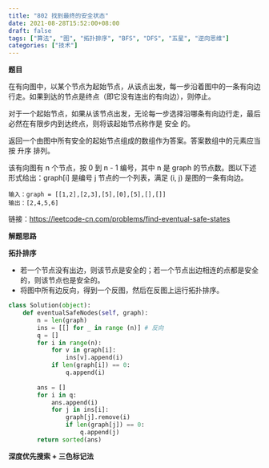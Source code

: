 ```yaml
---
title: "802 找到最终的安全状态"
date: 2021-08-28T15:52:00+08:00
draft: false
tags: ["算法", "图", "拓扑排序", "BFS", "DFS", "五星", "逆向思维"]
categories: ["技术"]
---
```


**题目**

在有向图中，以某个节点为起始节点，从该点出发，每一步沿着图中的一条有向边行走。如果到达的节点是终点（即它没有连出的有向边），则停止。

对于一个起始节点，如果从该节点出发，无论每一步选择沿哪条有向边行走，最后必然在有限步内到达终点，则将该起始节点称作是 安全 的。

返回一个由图中所有安全的起始节点组成的数组作为答案。答案数组中的元素应当按 升序 排列。

该有向图有 n 个节点，按 0 到 n - 1 编号，其中 n 是 graph 的节点数。图以下述形式给出：graph[i] 是编号 j 节点的一个列表，满足 (i, j) 是图的一条有向边。

```
输入：graph = [[1,2],[2,3],[5],[0],[5],[],[]]
输出：[2,4,5,6]
```

链接：https://leetcode-cn.com/problems/find-eventual-safe-states

**解题思路**

**拓扑排序**

* 若一个节点没有出边，则该节点是安全的；若一个节点出边相连的点都是安全的，则该节点也是安全的。
* 将图中所有边反向，得到一个反图，然后在反图上运行拓扑排序。

```python
class Solution(object):
    def eventualSafeNodes(self, graph):
        n = len(graph)
        ins = [[] for _ in range (n)] # 反向
        q = []
        for i in range(n):
            for v in graph[i]:
                ins[v].append(i)
            if len(graph[i]) == 0:
                q.append(i)
        
        ans = []
        for i in q:
            ans.append(i)
            for j in ins[i]:
                graph[j].remove(i)
                if len(graph[j]) == 0:
                    q.append(j)
        return sorted(ans)
```

**深度优先搜索 + 三色标记法**

